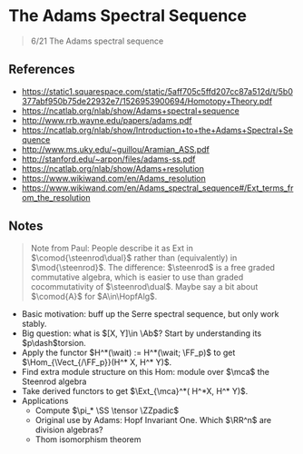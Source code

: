 
# The Adams Spectral Sequence
> 6/21 The Adams spectral sequence


## References

- <https://static1.squarespace.com/static/5aff705c5ffd207cc87a512d/t/5b0377abf950b75de22932e7/1526953900694/Homotopy+Theory.pdf>
- <https://ncatlab.org/nlab/show/Adams+spectral+sequence>
- <http://www.rrb.wayne.edu/papers/adams.pdf>
- <https://ncatlab.org/nlab/show/Introduction+to+the+Adams+Spectral+Sequence>
- <http://www.ms.uky.edu/~guillou/Aramian_ASS.pdf>
- <http://stanford.edu/~arpon/files/adams-ss.pdf>
- <https://ncatlab.org/nlab/show/Adams+resolution>
- <https://www.wikiwand.com/en/Adams_resolution>
- <https://www.wikiwand.com/en/Adams_spectral_sequence#/Ext_terms_from_the_resolution>

## Notes

> Note from Paul:
  People describe it as Ext in $\comod{\steenrod\dual}$ rather than (equivalently) in $\mod{\steenrod}$.
  The difference: $\steenrod$ is a free graded commutative algebra, which is easier to use than graded cocommutativity of $\steenrod\dual$.
  Maybe say a bit about $\comod{A}$ for $A\in\HopfAlg$.

- Basic motivation: buff up the Serre spectral sequence, but only work stably.
- Big question: what is $[X, Y]\in \Ab$?
	Start by understanding its $p\dash$torsion.
- Apply the functor $H^*(\wait) := H^*(\wait; \FF_p)$ to get $\Hom_{\Vect_{/\FF_p}}(H^* X, H^* Y)$.
- Find extra module structure on this Hom: module over $\mca$ the Steenrod algebra
- Take derived functors to get $\Ext_{\mca}^*( H^*X, H^* Y)$.
- Applications
	- Compute $\pi_* \SS \tensor \ZZpadic$
	- Original use by Adams: Hopf Invariant One. Which $\RR^n$ are division algebras?
	- Thom isomorphism theorem
